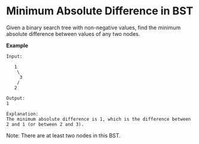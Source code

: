# Minimum Absolute Difference in BST

Given a binary search tree with non-negative values, find the minimum absolute difference between values of any two nodes.

**Example**
```
Input:

   1
    \
     3
    /
   2

Output:
1

Explanation:
The minimum absolute difference is 1, which is the difference between 2 and 1 (or between 2 and 3).
```

Note: There are at least two nodes in this BST.
